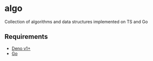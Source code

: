 # algo
Collection of algorithms and data structures implemented on TS and Go

## Requirements
* [Deno v1+](https://github.com/denoland/deno/)
* [Go](https://golang.org/)
